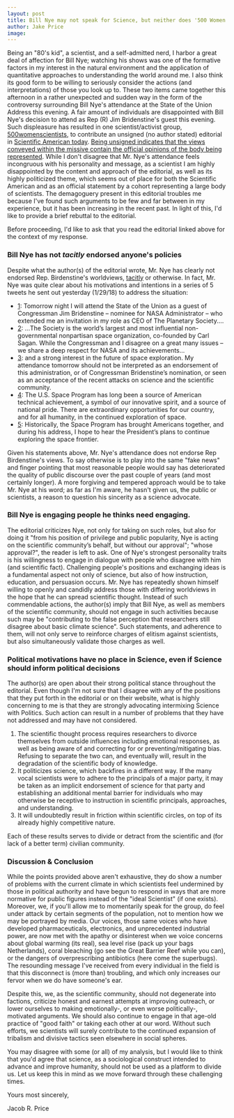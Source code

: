 ```yaml
---
layout: post
title: Bill Nye may not speak for Science, but neither does '500 Women Scientists'   
author: Jake Price
image: 
---
```


Being an "80's kid", a scientist, and a self-admitted nerd, I harbor a great deal of affection for Bill Nye; watching his shows was one of the formative factors in my interest in the natural environment and the application of quantitative approaches to understanding the world around me. 
I also think its good form to be willing to seriously consider the actions (and interpretations) of those you look up to. 
These two items came together this afternoon in a rather unexpected and sudden way in the form of the controversy surrounding Bill Nye's attendance at the State of the Union Address this evening. 
A fair amount of individuals are disappointed with Bill Nye's decision to attend as Rep (R) Jim Bridenstine's guest this evening. 
Such displeasure has resulted in one scientist/activist group, [500womenscientists](https://500womenscientists.org/), to contribute an unsigned (no author stated) editorial in [Scientific American today](https://blogs.scientificamerican.com/observations/bill-nye-does-not-speak-for-us-and-he-does-not-speak-for-science/). 
[Being unsigned indicates that the views conveyed within the missive contain the official opinions of the body being represented](http://www.slate.com/articles/news_and_politics/explainer/1999/03/who_writes_unsigned_editorials.html). 
While I don't disagree that Mr. Nye's attendance feels incongruous with his personality and message, as a scientist I am highly disappointed by the content and approach of the editorial, as well as its highly politicized theme, which seems out of place for both the Scientific American and as an official statement by a cohort representing a large body of scientists. 
The demagoguery present in this editorial troubles me because I've found such arguments to be few and far between in my experience, but it has been increasing in the recent past. 
In light of this, I'd like to provide a brief rebuttal to the editorial. 

Before proceeding, I'd like to ask that you read the editorial linked above for the context of my response.  


### Bill Nye has not *tacitly* endorsed anyone's policies   
Despite what the author(s) of the editorial wrote, Mr. Nye has clearly not endorsed Rep. Birdenstine's worldviews, [tacitly](https://www.merriam-webster.com/dictionary/tacit) or otherwise. In fact, Mr. Nye was quite clear about his motivations and intentions in a series of 5 tweets he sent out yesterday (1/29/18) to address the situation:   
* [1](https://twitter.com/BillNye/status/958095310969909248): Tomorrow night I will attend the State of the Union as a guest of Congressman Jim Bridenstine – nominee for NASA Administrator – who extended me an invitation in my role as CEO of The Planetary Society....     
* [2](https://twitter.com/BillNye/status/958095494160330752): …The Society is the world’s largest and most influential non-governmental nonpartisan space organization, co-founded by Carl Sagan. While the Congressman and I disagree on a great many issues – we share a deep respect for NASA and its achievements...    
* [3](https://twitter.com/BillNye/status/958095756463808512): and a strong interest in the future of space exploration. My attendance tomorrow should not be interpreted as an endorsement of this administration, or of Congressman Bridenstine’s nomination, or seen as an acceptance of the recent attacks on science and the scientific community.   
* [4](https://twitter.com/BillNye/status/958095898386472961): The U.S. Space Program has long been a source of American technical achievement, a symbol of our innovative spirit, and a source of national pride. There are extraordinary opportunities for our country, and for all humanity, in the continued exploration of space.    
* [5](https://twitter.com/BillNye/status/958095994725449729): Historically, the Space Program has brought Americans together, and during his address, I hope to hear the President’s plans to continue exploring the space frontier.    

Given his statements above, Mr. Nye's attendance does not endorse Rep Birdenstine's views. To say otherwise is to play into the same "fake news" and finger pointing that most reasonable people would say has deteriorated the quality of public discourse over the past couple of years (and most certainly longer). A more forgiving and tempered approach would be to take Mr. Nye at his word; as far as I'm aware, he hasn't given us, the public or scientists, a reason to question his sincerity as a science advocate. 

### Bill Nye is engaging people he thinks need engaging.   
The editorial criticizes Nye, not only for taking on such roles, but also for doing it "from his position of privilege and public popularity, Nye is acting on the scientific community’s behalf, but without our approval"; "whose approval?", the reader is left to ask. One of Nye's strongest personality traits is his willingness to engage in dialogue with people who disagree with him (and scientific fact). Challenging people's positions and exchanging ideas is a fundamental aspect not only of science, but also of how instruction, education, and persuasion occurs. Mr. Nye has repeatedly shown himself willing to openly and candidly address those with differing worldviews in the hope that he can spread scientific thought. Instead of such commendable actions, the author(s) imply that Bill Nye, as well as members of the scientific community, should not engage in such activities because such may be "contributing to the false perception that researchers still disagree about basic climate science". Such statements, and adherence to them, will not only serve to reinforce charges of elitism against scientists, but also simultaneously validate those charges as well. 

### Political motivations have no place in Science, even if Science should inform political decisions     
The author(s) are open about their strong political stance throughout the editorial. Even though I'm not sure that I disagree with any of the positions that they put forth in the editorial or on their website, what is highly concerning to me is that they are strongly advocating intermixing Science with Politics. Such action can result in a number of problems that they have not addressed and may have not considered.   

1) The scientific thought process requires researchers to divorce themselves from outside influences including emotional responses, as well as being aware of and correcting for or preventing/mitigating bias. Refusing to separate the two can, and eventually will, result in the degradation of the scientific body of knowledge.       
2) It politicizes science, which backfires in a different way. If the many vocal scientists were to adhere to the principals of a major party, it may be taken as an implicit endorsement of science for that party and establishing an additional mental barrier for individuals who may otherwise be receptive to instruction in scientific principals, approaches, and understanding.       
3) It will undoubtedly result in friction within scientific circles, on top of its already highly competitive nature.   

Each of these results serves to divide or detract from the scientific and (for lack of a better term) civilian community. 

### Discussion & Conclusion   
While the points provided above aren't exhaustive, they do show a number of problems with the current climate in which scientists feel undermined by those in political authority and have begun to respond in ways that are more normative for public figures instead of the "ideal Scientist" (if one exists). 
Moreover, we, if you'll allow me to momentarily speak for the group, do feel under attack by certain segments of the population, not to mention how we may be portrayed by media. 
Our voices, those same voices who have developed pharmaceuticals, electronics, and unprecedented industrial power, are now met with the apathy or disinterest when we voice concerns about global warming (its real), sea level rise (pack up your bags Netherlands), coral bleaching (go see the Great Barrier Reef while you can), or the dangers of overprescribing antibiotics (here come the superbugs). 
The resounding message I've received from every individual in the field is that this disconnect is (more than) troubling, and which only increases our fervor when we do have someone's ear. 

Despite this, we, as the scientific community, should not degenerate into factions, criticize honest and earnest attempts at improving outreach, or lower ourselves to making emotionally-, or even worse politically-, motivated arguments. 
We should also continue to engage in that age-old practice of "good faith" or taking each other at our word. 
Without such efforts, we scientists will surely contribute to the continued expansion of tribalism and divisive tactics seen elsewhere in social spheres. 

You may disagree with some (or all) of my analysis, but I would like to think that you'd agree that science, as a sociological construct intended to advance and improve humanity, should not be used as a platform to divide us. Let us keep this in mind as we move forward through these challenging times. 

Yours most sincerely, 

Jacob R. Price
